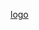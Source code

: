 [logo](https://github.com/Pablitoo02/TFC-DAM/assets/129282925/41b68297-0ea3-4b41-b2cc-c780eba78368)
